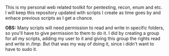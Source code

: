 This is my personal web related toolkit for pentesting, recon, enum and etc. I will keep this repository updated with scripts I create as time goes by and enhace previous scripts as I get a chance.

**OBS:** Many scripts will need permission to read and write in specific folders, so you'll have to give permission to them to do it. I did by creating a group for all my scripts, adding my user to it and giving this group the rights read and write in */tmp*. But that was my way of doing it, since i didn't want to have to sudo it.
